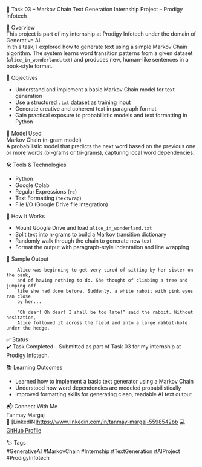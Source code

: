 
🎨 Task 03 – Markov Chain Text Generation
Internship Project – Prodigy Infotech

📌 Overview  
This project is part of my internship at Prodigy Infotech under the domain of Generative AI.  
In this task, I explored how to generate text using a simple Markov Chain algorithm. The system learns word transition patterns from a given dataset (`alice_in_wonderland.txt`) and produces new, human-like sentences in a book-style format.

🎯 Objectives  
- Understand and implement a basic Markov Chain model for text generation  
- Use a structured `.txt` dataset as training input  
- Generate creative and coherent text in paragraph format  
- Gain practical exposure to probabilistic models and text formatting in Python  

🧠 Model Used  
Markov Chain (n-gram model)  
A probabilistic model that predicts the next word based on the previous one or more words (bi-grams or tri-grams), capturing local word dependencies.

🛠️ Tools & Technologies  
- Python  
- Google Colab  
- Regular Expressions (`re`)  
- Text Formatting (`textwrap`)  
- File I/O (Google Drive file integration)

🚀 How It Works  
- Mount Google Drive and load `alice_in_wonderland.txt`  
- Split text into n-grams to build a Markov transition dictionary  
- Randomly walk through the chain to generate new text  
- Format the output with paragraph-style indentation and line wrapping  

📘 Sample Output  
```
    Alice was beginning to get very tired of sitting by her sister on the bank,
    and of having nothing to do. She thought of climbing a tree and jumping off
    like she had done before. Suddenly, a white rabbit with pink eyes ran close
    by her...

    “Oh dear! Oh dear! I shall be too late!” said the rabbit. Without hesitation,
    Alice followed it across the field and into a large rabbit-hole under the hedge.
```

✅ Status  
✔️ Task Completed – Submitted as part of Task 03 for my internship at Prodigy Infotech.

📚 Learning Outcomes  
- Learned how to implement a basic text generator using a Markov Chain  
- Understood how word dependencies are modeled probabilistically  
- Improved formatting skills for generating clean, readable AI text output  

📬 Connect With Me  
  Tanmay Margaj  
  🔗 [LinkedIN]https://www.linkedin.com/in/tanmay-margaj-5598542bb
  💻 [GitHub Profile](https://github.com/TanmayMargaj35)

🏷️ Tags  
#GenerativeAI #MarkovChain #Internship #TextGeneration #AIProject #ProdigyInfotech
